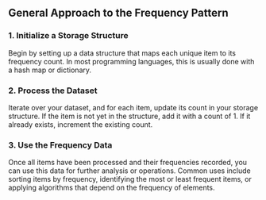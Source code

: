 ## General Approach to the Frequency Pattern

### 1. Initialize a Storage Structure

Begin by setting up a data structure that maps each unique item to its frequency count. In most programming languages, this is usually done with a hash map or dictionary.

### 2. Process the Dataset

Iterate over your dataset, and for each item, update its count in your storage structure. If the item is not yet in the structure, add it with a count of 1. If it already exists, increment the existing count.

### 3. Use the Frequency Data

Once all items have been processed and their frequencies recorded, you can use this data for further analysis or operations. Common uses include sorting items by frequency, identifying the most or least frequent items, or applying algorithms that depend on the frequency of elements.
